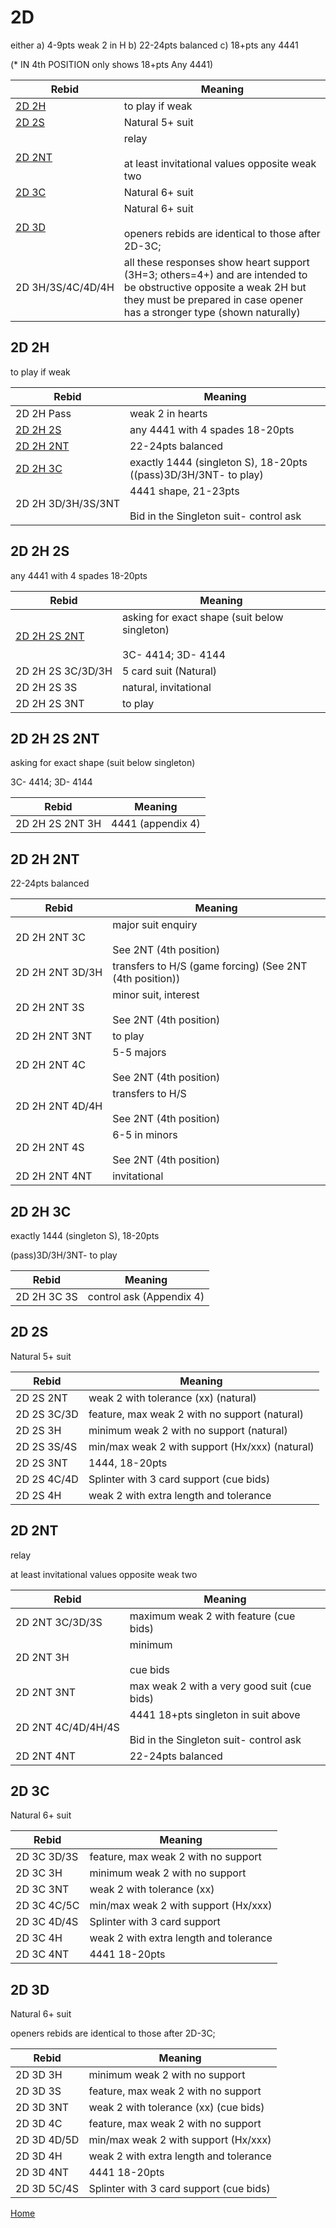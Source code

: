# 2D

either a) 4-9pts weak 2 in H b) 22-24pts balanced c) 18+pts any 4441

(* IN 4th POSITION only shows 18+pts Any 4441)

| Rebid | Meaning |
|---|---|
| [2D&nbsp;2H](#2d2h) | to play if weak |
| [2D&nbsp;2S](#2d2s) | Natural 5+ suit |
| [2D&nbsp;2NT](#2d2nt) | relay<br/><br/>at least invitational values opposite weak two |
| [2D&nbsp;3C](#2d3c) | Natural 6+ suit |
| [2D&nbsp;3D](#2d3d) | Natural 6+ suit<br/><br/>openers rebids are identical to those after 2D-3C; |
| 2D&nbsp;3H/3S/4C/4D/4H | all these responses show heart support (3H=3; others=4+) and are intended to be obstructive opposite a weak 2H but they must be prepared in case opener has a stronger type (shown naturally) |

## 2D&nbsp;2H

to play if weak

| Rebid | Meaning |
|---|---|
| 2D&nbsp;2H&nbsp;Pass | weak 2 in hearts |
| [2D&nbsp;2H&nbsp;2S](#2d2h2s) | any 4441 with 4 spades 18-20pts |
| [2D&nbsp;2H&nbsp;2NT](#2d2h2nt) | 22-24pts balanced |
| [2D&nbsp;2H&nbsp;3C](#2d2h3c) | exactly 1444 (singleton S), 18-20pts ((pass)3D/3H/3NT- to play) |
| 2D&nbsp;2H&nbsp;3D/3H/3S/3NT | 4441 shape, 21-23pts<br/><br/>Bid in the Singleton suit- control ask |

## 2D&nbsp;2H&nbsp;2S

any 4441 with 4 spades 18-20pts

| Rebid | Meaning |
|---|---|
| [2D&nbsp;2H&nbsp;2S&nbsp;2NT](#2d2h2s2nt) | asking for exact shape (suit below singleton)<br/><br/>3C- 4414; 3D- 4144 |
| 2D&nbsp;2H&nbsp;2S&nbsp;3C/3D/3H | 5 card suit (Natural) |
| 2D&nbsp;2H&nbsp;2S&nbsp;3S | natural, invitational |
| 2D&nbsp;2H&nbsp;2S&nbsp;3NT | to play |

## 2D&nbsp;2H&nbsp;2S&nbsp;2NT

asking for exact shape (suit below singleton)

3C- 4414; 3D- 4144

| Rebid | Meaning |
|---|---|
| 2D&nbsp;2H&nbsp;2S&nbsp;2NT&nbsp;3H | 4441 (appendix 4) |

## 2D&nbsp;2H&nbsp;2NT

22-24pts balanced

| Rebid | Meaning |
|---|---|
| 2D&nbsp;2H&nbsp;2NT&nbsp;3C | major suit enquiry<br/><br/>See 2NT (4th position) |
| 2D&nbsp;2H&nbsp;2NT&nbsp;3D/3H | transfers to H/S (game forcing) (See 2NT (4th position)) |
| 2D&nbsp;2H&nbsp;2NT&nbsp;3S | minor suit, interest<br/><br/>See 2NT (4th position) |
| 2D&nbsp;2H&nbsp;2NT&nbsp;3NT | to play |
| 2D&nbsp;2H&nbsp;2NT&nbsp;4C | 5-5 majors<br/><br/>See 2NT (4th position) |
| 2D&nbsp;2H&nbsp;2NT&nbsp;4D/4H | transfers to H/S<br/><br/>See 2NT (4th position) |
| 2D&nbsp;2H&nbsp;2NT&nbsp;4S | 6-5 in minors<br/><br/>See 2NT (4th position) |
| 2D&nbsp;2H&nbsp;2NT&nbsp;4NT | invitational |

## 2D&nbsp;2H&nbsp;3C

exactly 1444 (singleton S), 18-20pts

(pass)3D/3H/3NT- to play

| Rebid | Meaning |
|---|---|
| 2D&nbsp;2H&nbsp;3C&nbsp;3S | control ask (Appendix 4) |

## 2D&nbsp;2S

Natural 5+ suit

| Rebid | Meaning |
|---|---|
| 2D&nbsp;2S&nbsp;2NT | weak 2 with tolerance (xx) (natural) |
| 2D&nbsp;2S&nbsp;3C/3D | feature, max weak 2 with no support (natural) |
| 2D&nbsp;2S&nbsp;3H | minimum weak 2 with no support (natural) |
| 2D&nbsp;2S&nbsp;3S/4S | min/max weak 2 with support (Hx/xxx) (natural) |
| 2D&nbsp;2S&nbsp;3NT | 1444, 18-20pts |
| 2D&nbsp;2S&nbsp;4C/4D | Splinter with 3 card support (cue bids) |
| 2D&nbsp;2S&nbsp;4H | weak 2 with extra length and tolerance |

## 2D&nbsp;2NT

relay

at least invitational values opposite weak two

| Rebid | Meaning |
|---|---|
| 2D&nbsp;2NT&nbsp;3C/3D/3S | maximum weak 2 with feature (cue bids) |
| 2D&nbsp;2NT&nbsp;3H | minimum<br/><br/>cue bids |
| 2D&nbsp;2NT&nbsp;3NT | max weak 2 with a very good suit (cue bids) |
| 2D&nbsp;2NT&nbsp;4C/4D/4H/4S | 4441 18+pts singleton in suit above<br/><br/>Bid in the Singleton suit- control ask |
| 2D&nbsp;2NT&nbsp;4NT | 22-24pts balanced |

## 2D&nbsp;3C

Natural 6+ suit

| Rebid | Meaning |
|---|---|
| 2D&nbsp;3C&nbsp;3D/3S | feature, max weak 2 with no support |
| 2D&nbsp;3C&nbsp;3H | minimum weak 2 with no support |
| 2D&nbsp;3C&nbsp;3NT | weak 2 with tolerance (xx) |
| 2D&nbsp;3C&nbsp;4C/5C | min/max weak 2 with support (Hx/xxx) |
| 2D&nbsp;3C&nbsp;4D/4S | Splinter with 3 card support |
| 2D&nbsp;3C&nbsp;4H | weak 2 with extra length and tolerance |
| 2D&nbsp;3C&nbsp;4NT | 4441 18-20pts |

## 2D&nbsp;3D

Natural 6+ suit

openers rebids are identical to those after 2D-3C;

| Rebid | Meaning |
|---|---|
| 2D&nbsp;3D&nbsp;3H | minimum weak 2 with no support |
| 2D&nbsp;3D&nbsp;3S | feature, max weak 2 with no support |
| 2D&nbsp;3D&nbsp;3NT | weak 2 with tolerance (xx) (cue bids) |
| 2D&nbsp;3D&nbsp;4C | feature, max weak 2 with no support |
| 2D&nbsp;3D&nbsp;4D/5D | min/max weak 2 with support (Hx/xxx) |
| 2D&nbsp;3D&nbsp;4H | weak 2 with extra length and tolerance |
| 2D&nbsp;3D&nbsp;4NT | 4441 18-20pts |
| 2D&nbsp;3D&nbsp;5C/4S | Splinter with 3 card support (cue bids) |

[Home](../index.md)
